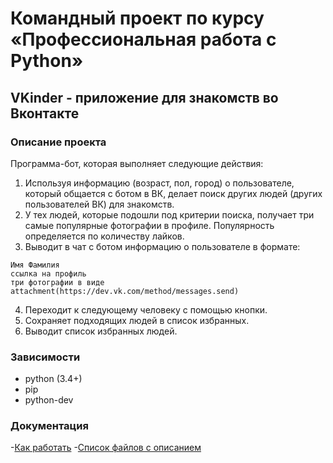 # Командный проект по курсу «Профессиональная работа с Python»

## VKinder - приложение для знакомств во Вконтакте

### Описание проекта

Программа-бот, которая выполняет следующие действия:
1. Используя информацию (возраст, пол, город) о пользователе, который общается с ботом в ВК, делает поиск других людей (других пользователей ВК) для знакомств.
2. У тех людей, которые подошли под критерии поиска, получает три самые популярные фотографии в профиле. Популярность определяется по количеству лайков.
3. Выводит в чат с ботом информацию о пользователе в формате:
```
Имя Фамилия
ссылка на профиль
три фотографии в виде attachment(https://dev.vk.com/method/messages.send)
```
4. Переходит к следующему человеку с помощью кнопки.
5. Сохраняет подходящих людей в список избранных.
6. Выводит список избранных людей.


### Зависимости
- python (3.4+)
- pip
- python-dev

### Документация
-[Как работать](https://github.com/Netology-Team-5/VKinder/blob/main/docs/how_to_start.md)
-[Список файлов с описанием](https://github.com/Netology-Team-5/VKinder/blob/main/docs/files_list.md)
